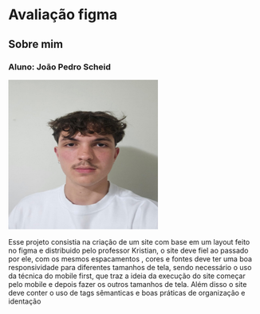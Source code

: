 <h1>Avaliação figma</h1>
<h2>Sobre mim </h2>
<h3>Aluno: João Pedro Scheid</h3>

 <img src="/Imagens/ImagemREADME.jpg" width="300" height="300">
<p>Esse projeto consistia na criação de um site com base em um layout feito no figma e distribuido pelo professor Kristian, o site deve fiel ao passado por ele, com os mesmos espacamentos , cores e fontes deve ter uma boa responsividade para diferentes tamanhos
de tela, sendo necessário o uso da técnica do mobile first, que traz a ideia da execução do site começar pelo mobile e depois fazer os outros tamanhos de tela. Além disso o site deve conter o uso de tags sêmanticas e boas práticas de organização e identação</p>
